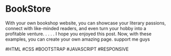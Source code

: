 # BookStore
With your own bookshop website, you can showcase your literary passions, connect with like-minded readers, and even turn your hobby into a profitable venture.
.
.
.
.
I hope you enjoyed this post. Now, with these examples, you can create your own amazing page.
support me guys 

#HTML
#CSS
#BOOTSTRAP
#JAVASCRIPT
#RESPONSIVE
